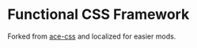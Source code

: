 # Functional CSS Framework

Forked from [ace-css](https://github.com/basscss/ace) and localized for easier mods.

